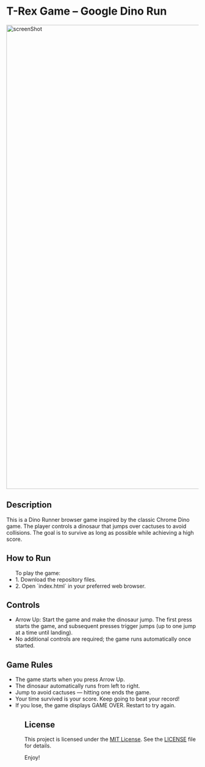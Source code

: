 # T-Rex Game – Google Dino Run

<img width="1218" alt="screenShot" src="https://github.com/user-attachments/assets/dde83dd8-2c9e-4456-a30a-ef3aef1021c1" />

## Description
This is a Dino Runner browser game inspired by the classic Chrome Dino game. 
The player controls a dinosaur that jumps over cactuses to avoid collisions. 
The goal is to survive as long as possible while achieving a high score.

## How to Run
<ul>
To play the game:
	<li> 1. Download the repository files. </li>
	<li> 2. Open `index.html` in your preferred web browser. </li>
</ul>

## Controls
<ul>
	<li> Arrow Up: 
		Start the game and make the dinosaur jump.
		The first press starts the game, and subsequent presses trigger jumps (up to one jump at a time until landing).</li>
	<li> No additional controls are required; the game runs automatically once started.</li>
</ul>

## Game Rules
<ul>
<li>The game starts when you press Arrow Up.</li>
<li>The dinosaur automatically runs from left to right.</li>
<li>Jump to avoid cactuses — hitting one ends the game.</li>
<li>Your time survived is your score. Keep going to beat your record!</li>
<li>If you lose, the game displays GAME OVER. Restart to try again.</li>
<ul>

## License
This project is licensed under the [MIT License](LICENSE). See the [LICENSE](LICENSE) file for details.

Enjoy!
